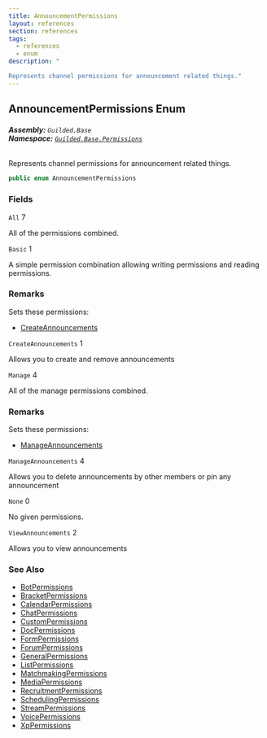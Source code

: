 ```yaml
---
title: AnnouncementPermissions
layout: references
section: references
tags:
  - references
  - enum
description: "

Represents channel permissions for announcement related things."
---
```


## AnnouncementPermissions Enum
###### **Assembly:** `Guilded.Base`<br/>**Namespace:** [`Guilded.Base.Permissions`](Guilded.Base.Permissions 'Guilded.Base.Permissions')

Represents channel permissions for announcement related things.

```csharp
public enum AnnouncementPermissions
```
### Fields

<a name='Guilded.Base.Permissions.AnnouncementPermissions.All'></a>

`All` 7

All of the permissions combined.

<a name='Guilded.Base.Permissions.AnnouncementPermissions.Basic'></a>

`Basic` 1

A simple permission combination allowing writing permissions and reading permissions.

### Remarks
  
Sets these permissions:  
- [CreateAnnouncements](AnnouncementPermissions#Guilded.Base.Permissions.AnnouncementPermissions.CreateAnnouncements 'Guilded.Base.Permissions.AnnouncementPermissions.CreateAnnouncements')

<a name='Guilded.Base.Permissions.AnnouncementPermissions.CreateAnnouncements'></a>

`CreateAnnouncements` 1

Allows you to create and remove announcements

<a name='Guilded.Base.Permissions.AnnouncementPermissions.Manage'></a>

`Manage` 4

All of the manage permissions combined.

### Remarks
  
Sets these permissions:  
- [ManageAnnouncements](AnnouncementPermissions#Guilded.Base.Permissions.AnnouncementPermissions.ManageAnnouncements 'Guilded.Base.Permissions.AnnouncementPermissions.ManageAnnouncements')

<a name='Guilded.Base.Permissions.AnnouncementPermissions.ManageAnnouncements'></a>

`ManageAnnouncements` 4

Allows you to delete announcements by other members or pin any announcement

<a name='Guilded.Base.Permissions.AnnouncementPermissions.None'></a>

`None` 0

No given permissions.

<a name='Guilded.Base.Permissions.AnnouncementPermissions.ViewAnnouncements'></a>

`ViewAnnouncements` 2

Allows you to view announcements

### See Also
- [BotPermissions](BotPermissions 'Guilded.Base.Permissions.BotPermissions')
- [BracketPermissions](BracketPermissions 'Guilded.Base.Permissions.BracketPermissions')
- [CalendarPermissions](CalendarPermissions 'Guilded.Base.Permissions.CalendarPermissions')
- [ChatPermissions](ChatPermissions 'Guilded.Base.Permissions.ChatPermissions')
- [CustomPermissions](CustomPermissions 'Guilded.Base.Permissions.CustomPermissions')
- [DocPermissions](DocPermissions 'Guilded.Base.Permissions.DocPermissions')
- [FormPermissions](FormPermissions 'Guilded.Base.Permissions.FormPermissions')
- [ForumPermissions](ForumPermissions 'Guilded.Base.Permissions.ForumPermissions')
- [GeneralPermissions](GeneralPermissions 'Guilded.Base.Permissions.GeneralPermissions')
- [ListPermissions](ListPermissions 'Guilded.Base.Permissions.ListPermissions')
- [MatchmakingPermissions](MatchmakingPermissions 'Guilded.Base.Permissions.MatchmakingPermissions')
- [MediaPermissions](MediaPermissions 'Guilded.Base.Permissions.MediaPermissions')
- [RecruitmentPermissions](RecruitmentPermissions 'Guilded.Base.Permissions.RecruitmentPermissions')
- [SchedulingPermissions](SchedulingPermissions 'Guilded.Base.Permissions.SchedulingPermissions')
- [StreamPermissions](StreamPermissions 'Guilded.Base.Permissions.StreamPermissions')
- [VoicePermissions](VoicePermissions 'Guilded.Base.Permissions.VoicePermissions')
- [XpPermissions](XpPermissions 'Guilded.Base.Permissions.XpPermissions')